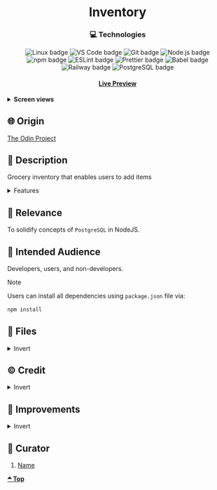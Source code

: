 <div align='center'>

# Inventory

</div>
<div align='center'>
    <h3>💻 Technologies</h3>
    <img src="https://img.shields.io/badge/Linux-FCC624?style=for-the-badge&logo=linux&logoColor=black" alt="Linux badge">
    <img src="https://img.shields.io/badge/VS_Code-007ACC?style=for-the-badge&logo=visual-studio-code&logoColor=white" alt="VS Code badge">
    <img src="https://img.shields.io/badge/Git-F05032?style=for-the-badge&logo=git&logoColor=white" alt="Git badge">
    <img src="https://img.shields.io/badge/Node.js-43853D?style=for-the-badge&logo=node.js&logoColor=white" alt="Node.js badge">
    <img src="https://img.shields.io/badge/npm-CB3837?style=for-the-badge&logo=npm&logoColor=white" alt="npm badge">
    <img src="https://img.shields.io/badge/ESLint-4B32C3?style=for-the-badge&logo=eslint&logoColor=white" alt="ESLint badge">
    <img src="https://img.shields.io/badge/Prettier-F7B93E?style=for-the-badge&logo=prettier&logoColor=black" alt="Prettier badge">
    <img src="https://img.shields.io/badge/Babel-F7B93E?style=for-the-badge&logo=babel&logoColor=black" alt="Babel badge">
    <img src="https://img.shields.io/badge/Railway-0B0D0E?style=for-the-badge&logo=railway&logoColor=white" alt="Railway badge">
    <img src="https://img.shields.io/badge/PostgreSQL-336791?style=for-the-badge&logo=postgresql&logoColor=white" alt="PostgreSQL badge">
    <h4><a href="https://inventory-production-d169.up.railway.app/">Live Preview</a></h4>
</div>

<!-- **Demo:** -->

<!-- ![Live Demo](./readme-assets/) -->

<details>

**<summary>Screen views</summary>**

**Desktop View:**

<img src="./readme-assets/desktop.jpg" alt="desktop view">
<br>

**Tablet View:**

<img src="./readme-assets/tablet.jpg" alt="desktop view">
<br>

**Mobile View:**

<img src="./readme-assets/mobile.jpg" alt="desktop view">

</details>

## 🌐 Origin

[The Odin Project](https://www.theodinproject.com/)

## 📝 Description

Grocery inventory that enables users to add items

<details>
<summary>Features</summary>

- ### Add, edit and delete items.

</details>

## 🎯 Relevance

To solidify concepts of `PostgreSQL` in NodeJS.

## 👥 Intended Audience

Developers, users, and non-developers.

> [!NOTE]
> Users can install all dependencies using `package.json` file via:
>
> ```bash
> npm install
> ```

## 📂 Files

<details>
<summary>Invert</summary>

| File              | Description                                                                            |
| ----------------- | -------------------------------------------------------------------------------------- |
| `controllers/*`   | Functions that handle routes.                                                          |
| `src/index.js`    | The main JavaScript entry point that bundling begins.                                  |
| `db/*`            | Database files.                                                                        |
| `view/*`          | EJS files.                                                                             |
| `routes/*`        | All routers.                                                                           |
| `public/*`        | Contains favicon and stylesheet that should be public for deployment service - Render. |
| `app.js`          | Index app.                                                                             |
| `package*`        | Contains details of project and dependencies versions.                                 |
| `readme-assets/*` | Live demo and different screen views used in `README.md`.                              |

</details>

## ©️ Credit

<details>
<summary>Invert</summary>

| File | Description |
| ---- | ----------- |

</details>

## 🔄 Improvements

<details>
<summary>Invert</summary>

- [ ] Improve UI

</details>

## 👤 Curator

1. [Name](https://github.com/asdacosta)

**[🞁 Top](#inventory)**
